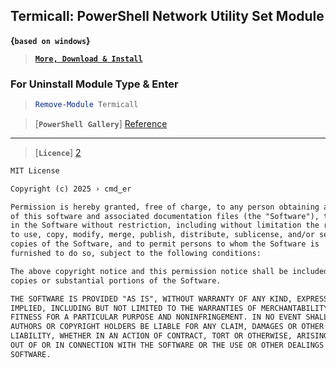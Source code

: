 ## Termicall: PowerShell Network Utility Set Module 

__{`based on windows`}__

> [__`More, Download & Install`__](https://github.com/xqb-dpx/Termicall/releases/)

### For Uninstall Module Type & Enter

> ```ps1
> Remove-Module Termicall
> ```
> 

> [__`PowerShell Gallery`__] [Reference]

[Reference]: https://www.powershellgallery.com/packages/Termicall/

---

> [__`Licence`__] [2]

[2]: https://github.com/xqb-dpx/Termicall/blob/master/LICENSE

```txt
MIT License

Copyright (c) 2025 › cmd⁠‿⁠⁠er

Permission is hereby granted, free of charge, to any person obtaining a copy
of this software and associated documentation files (the "Software"), to deal
in the Software without restriction, including without limitation the rights
to use, copy, modify, merge, publish, distribute, sublicense, and/or sell
copies of the Software, and to permit persons to whom the Software is
furnished to do so, subject to the following conditions:

The above copyright notice and this permission notice shall be included in all
copies or substantial portions of the Software.

THE SOFTWARE IS PROVIDED "AS IS", WITHOUT WARRANTY OF ANY KIND, EXPRESS OR
IMPLIED, INCLUDING BUT NOT LIMITED TO THE WARRANTIES OF MERCHANTABILITY,
FITNESS FOR A PARTICULAR PURPOSE AND NONINFRINGEMENT. IN NO EVENT SHALL THE
AUTHORS OR COPYRIGHT HOLDERS BE LIABLE FOR ANY CLAIM, DAMAGES OR OTHER
LIABILITY, WHETHER IN AN ACTION OF CONTRACT, TORT OR OTHERWISE, ARISING FROM,
OUT OF OR IN CONNECTION WITH THE SOFTWARE OR THE USE OR OTHER DEALINGS IN THE
SOFTWARE.
```
